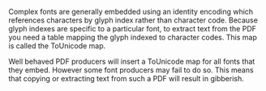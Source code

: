 Complex fonts are generally embedded using an identity encoding which references characters by glyph index 
rather than character code. Because glyph indexes are specific to a particular font,
to extract text from the PDF you need a table mapping the glyph indexed to character codes.
This map is called the ToUnicode map.

Well behaved PDF producers will insert a ToUnicode map for all fonts that they embed. However some font producers 
may fail to do so. This means that copying or extracting text from such a PDF will result in gibberish.
